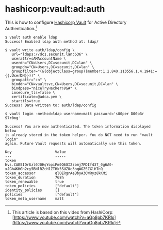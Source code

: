 # hashicorp:vault:ad:auth

This is how to configure [Hashicorp Vault](https://www.vaultproject.io/) for Active Directory Authentication.[^1]

[^1]: This article is based on this video from HashiCorp: [https://www.youtube.com/watch?v=aGp8pb7KRIo](https://www.youtube.com/watch?v=aGp8pb7KRIo)


``` shell title="enable the ldap authentication method"
$ vault auth enable ldap
Success! Enabled ldap auth method at: ldap/
```

``` shell title="send the ldap config to vault"
$ vault write auth/ldap/config \
   url="ldaps://dc1.secunit.lan:636" \
   userattr=sAMAccountName \
   userdn="CN=Users,DC=secunit,DC=lan" \
   groupdn="CN=Users,DC=secunit,DC=lan" \
   groupfilter="(&(objectClass=group)(member:1.2.840.113556.1.4.1941:={{.UserDN}}))" \
   groupattr="cn" \
   binddn="CN=vaultsvc,CN=Users,DC=secunit,DC=lan" \
   bindpass="niceTryHacker!@&#" \
   insecure_tls=false \
   certificate=@adca.pem \
   starttls=true
Success! Data written to: auth/ldap/config
```

``` shell title="now test a login to the vault"
$ vault login -method=ldap username=matt password='s00per D00p3r S7r0ng'

Success! You are now authenticated. The token information displayed below
is already stored in the token helper. You do NOT need to run "vault login"
again. Future Vault requests will automatically use this token.

Key                    Value
---                    -----
token                  hvs.CAESIDrUzl0J0HqYopiPm9Q6OI2zbmj7PDIf437_0g6A0-xJGh4KHGh2cy5BNlRZcHlZTHk5SUZUc3hqWGZSZXlHTnQ
token_accessor         qlOERgrAeBbyA3GWRyz8kKMi
token_duration         768h
token_renewable        true
token_policies         ["default"]
identity_policies      []
policies               ["default"]
token_meta_username    matt
```
